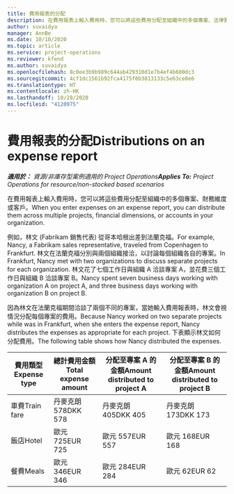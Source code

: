 ```yaml
---
title: 費用報表的分配
description: 在費用報表上輸入費用時，您可以將這些費用分配至組織中的多個專案、法律實體或客戶。
author: suvaidya
manager: AnnBe
ms.date: 10/10/2020
ms.topic: article
ms.service: project-operations
ms.reviewer: kfend
ms.author: suvaidya
ms.openlocfilehash: 8c0ee3b9b989c644ab429310d1e7b4ef4b600dc3
ms.sourcegitcommit: 4cf1dc1561b92fca4175f0b3813133c5e63ce8e6
ms.translationtype: HT
ms.contentlocale: zh-HK
ms.lasthandoff: 10/28/2020
ms.locfileid: "4120975"
---
```

# <a name="distributions-on-an-expense-report"></a><span data-ttu-id="d314c-103">費用報表的分配</span><span class="sxs-lookup"><span data-stu-id="d314c-103">Distributions on an expense report</span></span>

<span data-ttu-id="d314c-104">_**適用於：** 資源/非庫存型案例適用的 Project Operations_</span><span class="sxs-lookup"><span data-stu-id="d314c-104">_**Applies To:** Project Operations for resource/non-stocked based scenarios_</span></span>

<span data-ttu-id="d314c-105">在費用報表上輸入費用時，您可以將這些費用分配至組織中的多個專案、財務維度或客戶。</span><span class="sxs-lookup"><span data-stu-id="d314c-105">When you enter expenses on an expense report, you can distribute them across multiple projects, financial dimensions, or accounts in your organization.</span></span>

<span data-ttu-id="d314c-106">例如，林文 (Fabrikam 銷售代表) 從哥本哈根出差到法蘭克福。</span><span class="sxs-lookup"><span data-stu-id="d314c-106">For example, Nancy, a Fabrikam sales representative, traveled from Copenhagen to Frankfurt.</span></span> <span data-ttu-id="d314c-107">林文在法蘭克福分別與兩個組織接洽，以討論每個組織各自的專案。</span><span class="sxs-lookup"><span data-stu-id="d314c-107">In Frankfurt, Nancy met with two organizations to discuss separate projects for each organization.</span></span> <span data-ttu-id="d314c-108">林文花了七個工作日與組織 A 洽談專案 A，並花費三個工作日與組織 B 洽談專案 B。</span><span class="sxs-lookup"><span data-stu-id="d314c-108">Nancy spent seven business days working with organization A on project A, and three business days working with organization B on project B.</span></span>

<span data-ttu-id="d314c-109">因為林文在法蘭克福期間洽談了兩個不同的專案，當她輸入費用報表時，林文會視情況分配每個專案的費用。</span><span class="sxs-lookup"><span data-stu-id="d314c-109">Because Nancy worked on two separate projects while was in Frankfurt, when she enters the expense report, Nancy distributes the expenses as appropriate for each project.</span></span> <span data-ttu-id="d314c-110">下表顯示林文如何分配費用。</span><span class="sxs-lookup"><span data-stu-id="d314c-110">The following table shows how Nancy distributed the expenses.</span></span>

| <span data-ttu-id="d314c-111">費用類型</span><span class="sxs-lookup"><span data-stu-id="d314c-111">Expense type</span></span> | <span data-ttu-id="d314c-112">總計費用金額</span><span class="sxs-lookup"><span data-stu-id="d314c-112">Total expense amount</span></span> | <span data-ttu-id="d314c-113">分配至專案 A 的金額</span><span class="sxs-lookup"><span data-stu-id="d314c-113">Amount distributed to project A</span></span> | <span data-ttu-id="d314c-114">分配至專案 B 的金額</span><span class="sxs-lookup"><span data-stu-id="d314c-114">Amount distributed to project B</span></span> |
|--------------|----------------------|---------------------------------|---------------------------------|
| <span data-ttu-id="d314c-115">車費</span><span class="sxs-lookup"><span data-stu-id="d314c-115">Train fare</span></span>   | <span data-ttu-id="d314c-116">丹麥克朗 578</span><span class="sxs-lookup"><span data-stu-id="d314c-116">DKK 578</span></span>              | <span data-ttu-id="d314c-117">丹麥克朗 405</span><span class="sxs-lookup"><span data-stu-id="d314c-117">DKK 405</span></span>                         | <span data-ttu-id="d314c-118">丹麥克朗 173</span><span class="sxs-lookup"><span data-stu-id="d314c-118">DKK 173</span></span>                         |
| <span data-ttu-id="d314c-119">飯店</span><span class="sxs-lookup"><span data-stu-id="d314c-119">Hotel</span></span>        | <span data-ttu-id="d314c-120">歐元 725</span><span class="sxs-lookup"><span data-stu-id="d314c-120">EUR 725</span></span>              | <span data-ttu-id="d314c-121">歐元 557</span><span class="sxs-lookup"><span data-stu-id="d314c-121">EUR 557</span></span>                         | <span data-ttu-id="d314c-122">歐元 168</span><span class="sxs-lookup"><span data-stu-id="d314c-122">EUR 168</span></span>                         |
| <span data-ttu-id="d314c-123">餐費</span><span class="sxs-lookup"><span data-stu-id="d314c-123">Meals</span></span>        | <span data-ttu-id="d314c-124">歐元 346</span><span class="sxs-lookup"><span data-stu-id="d314c-124">EUR 346</span></span>              | <span data-ttu-id="d314c-125">歐元 284</span><span class="sxs-lookup"><span data-stu-id="d314c-125">EUR 284</span></span>                         | <span data-ttu-id="d314c-126">歐元 62</span><span class="sxs-lookup"><span data-stu-id="d314c-126">EUR 62</span></span>                          |
